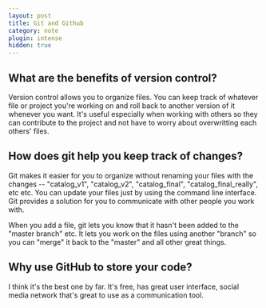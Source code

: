 ```yaml
---
layout: post
title: Git and Github
category: note
plugin: intense
hidden: true
---
```



## What are the benefits of version control?

Version control allows you to organize files. You can keep track of whatever file or project you're working on and roll back to another version of it whenever you want. It's  useful especially when working with others so they can contribute to the project and not have to worry about overwritting each others' files.



## How does git help you keep track of changes?
Git makes it easier for you to organize without renaming your files with the changes -- "catalog_v1", "catalog_v2", "catalog_final", "catalog_final_really", etc etc. You can update your files just by using the command line interface. Git provides a solution for you to communicate with other people you work with.

When you add a file, git lets you know that it hasn't been added to the "master branch" etc. It lets you work on the files using another "branch" so you can "merge" it back to the "master" and all other great things.

## Why use GitHub to store your code?
I think it's the best one by far. It's free, has great user interface, social media network that's great to use as a communication tool.